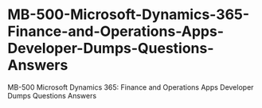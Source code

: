 # MB-500-Microsoft-Dynamics-365-Finance-and-Operations-Apps-Developer-Dumps-Questions-Answers
MB-500 Microsoft Dynamics 365: Finance and Operations Apps Developer Dumps Questions Answers
